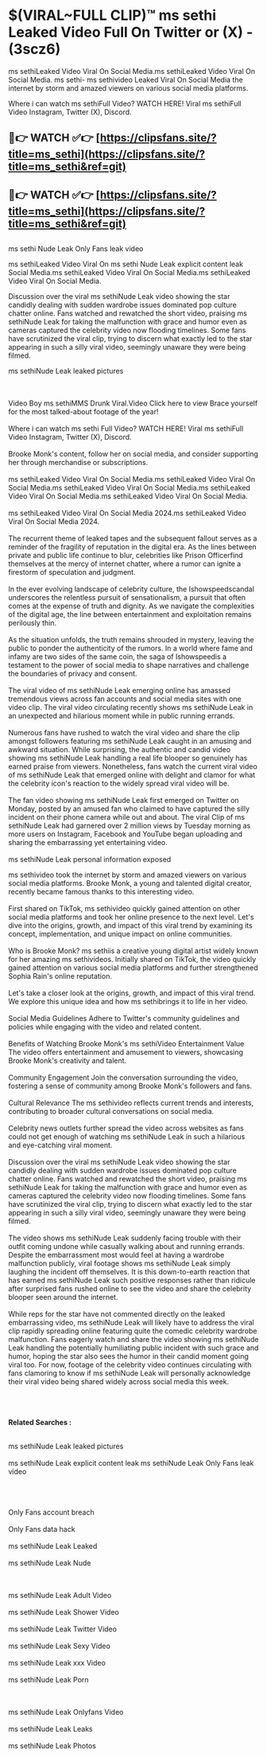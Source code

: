 #  $(VIRAL~FULL CLIP)™ ms sethi Leaked Video Full On Twitter or (X)  - (3scz6)

ms sethiLeaked Video Viral On Social Media.ms sethiLeaked Video Viral On Social Media.
ms sethi- ms sethivideo Leaked Viral On Social Media the internet by storm and amazed viewers on various social media platforms.

Where i can watch ms sethiFull Video? WATCH HERE! Viral ms sethiFull Video Instagram, Twitter (X), Discord.

## 🔴👉 WATCH ✅👉 [https://clipsfans.site/?title=ms_sethi](https://clipsfans.site/?title=ms_sethi&ref=git)


## 🔴👉 WATCH ✅👉 [https://clipsfans.site/?title=ms_sethi](https://clipsfans.site/?title=ms_sethi&ref=git)
##


ms sethi Nude Leak Only Fans leak video 


ms sethiLeaked Video Viral On  ms sethi Nude Leak explicit content leak Social Media.ms sethiLeaked Video Viral On Social Media.ms sethiLeaked Video Viral On Social Media.



Discussion over the viral ms sethiNude Leak video showing the star candidly dealing with sudden wardrobe issues dominated pop culture chatter online. Fans watched and rewatched the short video, praising ms sethiNude Leak for taking the malfunction with grace and humor even as cameras captured the celebrity video now flooding timelines. Some fans have scrutinized the viral clip, trying to discern what exactly led to the star appearing in such a silly viral video, seemingly unaware they were being filmed.


ms sethiNude Leak leaked pictures


  <br>

  <br>
Video Boy ms sethiMMS Drunk Viral.Video Click here to view Brace yourself for the most talked-about footage of the year!
<br><br>
Where i can watch ms sethi Full Video? WATCH HERE! Viral ms sethiFull Video Instagram, Twitter (X), Discord.
<br><br>
Brooke Monk's content, follow her on social media, and consider supporting her through merchandise or subscriptions.
<br><br>
ms sethiLeaked Video Viral On Social Media.ms sethiLeaked Video Viral On Social Media.ms sethiLeaked Video Viral On Social Media.ms sethiLeaked Video Viral On Social Media.ms sethiLeaked Video Viral On Social Media.
<br><br>
ms sethiLeaked Video Viral On Social Media 2024.ms sethiLeaked Video Viral On Social Media 2024.
<br><br>
The recurrent theme of leaked tapes and the subsequent fallout serves as a reminder of the fragility of reputation in the digital era. As the lines between private and public life continue to blur, celebrities like Prison Officerfind themselves at the mercy of internet chatter, where a rumor can ignite a firestorm of speculation and judgment.
<br><br>
In the ever evolving landscape of celebrity culture, the Ishowspeedscandal underscores the relentless pursuit of sensationalism, a pursuit that often comes at the expense of truth and dignity. As we navigate the complexities of the digital age, the line between entertainment and exploitation remains perilously thin.
<br><br>
As the situation unfolds, the truth remains shrouded in mystery, leaving the public to ponder the authenticity of the rumors. In a world where fame and infamy are two sides of the same coin, the saga of Ishowspeedis a testament to the power of social media to shape narratives and challenge the boundaries of privacy and consent.
<br><br>
The viral video of ms sethiNude Leak emerging online has amassed tremendous views across fan accounts and social media sites with one video clip. The viral video circulating recently shows ms sethiNude Leak in an unexpected and hilarious moment while in public running errands.
<br><br>
Numerous fans have rushed to watch the viral video and share the clip amongst followers featuring ms sethiNude Leak caught in an amusing and awkward situation. While surprising, the authentic and candid video showing ms sethiNude Leak handling a real life blooper so genuinely has earned praise from viewers. Nonetheless, fans watch the current viral video of ms sethiNude Leak that emerged online with delight and clamor for what the celebrity icon's reaction to the widely spread viral video will be.
<br><br>
The fan video showing ms sethiNude Leak first emerged on Twitter on Monday, posted by an amused fan who claimed to have captured the silly incident on their phone camera while out and about. The viral Clip of ms sethiNude Leak had garnered over 2 million views by Tuesday morning as more users on Instagram, Facebook and YouTube began uploading and sharing the embarrassing yet entertaining video.
<br><br>
ms sethiNude Leak personal information exposed

ms sethivideo took the internet by storm and amazed viewers on various social media platforms. Brooke Monk, a young and talented digital creator, recently became famous thanks to this interesting video.
<br><br>
First shared on TikTok, ms sethivideo quickly gained attention on other social media platforms and took her online presence to the next level. Let's dive into the origins, growth, and impact of this viral trend by examining its concept, implementation, and unique impact on online communities.
<br><br>
Who is Brooke Monk? ms sethiis a creative young digital artist widely known for her amazing ms sethivideos. Initially shared on TikTok, the video quickly gained attention on various social media platforms and further strengthened Sophia Rain's online reputation.
<br><br>
Let's take a closer look at the origins, growth, and impact of this viral trend. We explore this unique idea and how ms sethibrings it to life in her video.
<br><br>
Social Media Guidelines Adhere to Twitter's community guidelines and policies while engaging with the video and related content.
<br><br>
Benefits of Watching Brooke Monk's ms sethiVideo Entertainment Value The video offers entertainment and amusement to viewers, showcasing Brooke Monk's creativity and talent.
<br><br>
Community Engagement Join the conversation surrounding the video, fostering a sense of community among Brooke Monk's followers and fans.
<br><br>
Cultural Relevance The ms sethivideo reflects current trends and interests, contributing to broader cultural conversations on social media.
<br><br>
Celebrity news outlets further spread the video across websites as fans could not get enough of watching ms sethiNude Leak in such a hilarious and eye-catching viral moment.
<br><br>
Discussion over the viral ms sethiNude Leak video showing the star candidly dealing with sudden wardrobe issues dominated pop culture chatter online. Fans watched and rewatched the short video, praising ms sethiNude Leak for taking the malfunction with grace and humor even as cameras captured the celebrity video now flooding timelines. Some fans have scrutinized the viral clip, trying to discern what exactly led to the star appearing in such a silly viral video, seemingly unaware they were being filmed.
<br><br>
The video shows ms sethiNude Leak suddenly facing trouble with their outfit coming undone while casually walking about and running errands. Despite the embarrassment most would feel at having a wardrobe malfunction publicly, viral footage shows ms sethiNude Leak simply laughing the incident off themselves. It is this down-to-earth reaction that has earned ms sethiNude Leak such positive responses rather than ridicule after surprised fans rushed online to see the video and share the celebrity blooper seen around the internet.
<br><br>
While reps for the star have not commented directly on the leaked embarrassing video, ms sethiNude Leak will likely have to address the viral clip rapidly spreading online featuring quite the comedic celebrity wardrobe malfunction. Fans eagerly watch and share the video showing ms sethiNude Leak handling the potentially humiliating public incident with such grace and humor, hoping the star also sees the humor in their candid moment going viral too. For now, footage of the celebrity video continues circulating with fans clamoring to know if ms sethiNude Leak will personally acknowledge their viral video being shared widely across social media this week.
<br><br>

<br><br>
<strong>Related Searches :</strong>
<br><br>

ms sethiNude Leak leaked pictures
<br><br>
ms sethiNude Leak explicit content leak
ms sethiNude Leak Only Fans leak video
<br><br>

<br><br>
Only Fans account breach
<br><br>
Only Fans data hack
<br><br>
ms sethiNude Leak Leaked
<br><br>
ms sethiNude Leak Nude

<br><br>
ms sethiNude Leak Adult Video
<br><br>
ms sethiNude Leak Shower Video
<br><br>
ms sethiNude Leak Twitter Video
<br><br>
ms sethiNude Leak Sexy Video
<br><br>
ms sethiNude Leak xxx Video
<br><br>
ms sethiNude Leak Porn

<br><br>
ms sethiNude Leak Onlyfans Video
<br><br>
ms sethiNude Leak Leaks
<br><br>
ms sethiNude Leak Photos